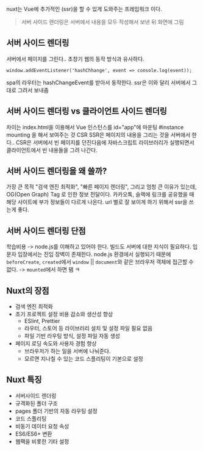 nuxt는 Vue에 추가적인 (ssr)을 할 수 있게 도와주는 프레임워크 이다.

> 서버 사이드 렌더링은 서버에서 내용을 모두 작성해서 보낸 뒤 화면에 그림

## 서버 사이드 렌더링

서버에서 페이지를 그린다.. 초창기 웹의 동작 방식과 유사하다.
```
window.addEventListener('hashChhange', event => console.log(event));
```
spa의 라우터는 hashChangeEvent를 받아서 동작한다.
ssr은 이와 달리 서버에서 그대로 그려서 보내줌

## 서버 사이드 렌더링 vs 클라이언트 사이드 렌더링
차이는 index.html을 이용해서 Vue 인스턴스를 id="app"에 마운팅 #instance mounting 을 해서 보여주는 것 CSR
SSR은 페이지의 내용을 그리는 것을 서버애서 한다..
CSR은 서버에서 빈 페이지를 던진다음에 자바스크립트 라이브러리가 실행되면서 클라이언트에서 빈 내용들을 그려 나간다.

## 서버 사이드 렌더링을 왜 쓸까?
가장 큰 목적 "검색 엔진 최적화", "빠른 페이지 렌더링", 그리고 엄청 큰 이유가 있는데, OG(Open Graph) Tag 로 인한 정보 전달이다.
카카오톡, 슬랙에 링크를 공유했을 때 해당 사이트에 부가 정보들이 다르게 나온다.
url 별로 잘 보이게 하기 위해서 ssr을 쓰는게 좋다.

## 서버 사이드 렌더링 단점
학습비용 -> node.js를 이해하고 있어야 한다. 빌드도 서버에 대한 지식이 필요하다. 입문자 입장에서는 진입 장벽이 존재한다.
node.js 환경에서 실행되기 때문에 `beforeCreate`, `created`에서 `window` || `document`와 같은 브라우저 객체에 접근할 수 없다.
-> `mounted`에서 하면 됌 ㅋ

## Nuxt의 장점
- 검색 엔진 최적화
- 초기 프로젝트 설정 비용 감소와 생산성 향상
  - ESlint, Prettier
  - 라우터, 스토어 등 라이브러리 설치 및 설정 파일 필요 없음
  - 파일 기반 라우팅 방식, 설정 파일 자동 생성
- 페이지 로딩 속도와 사용자 경험 향상
  - 브라우저가 하는 일을 서버에 나눠준다.
  - 모르면 지나칠 수 있는 코드 스플리팅이 기본으로 설정

## Nuxt 특징
- 서버사이드 렌더링
- 규격화된 폴더 구조
- pages 폴더 기반의 자동 라우팅 설정
- 코드 스플리팅
- 비동기 데이터 요청 속성
- ES6/ES6+ 변환
- 웹팩을 비롯한 기타 설정


